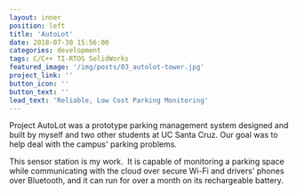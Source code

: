 ```yaml
---
layout: inner
position: left
title: 'AutoLot'
date: 2018-07-30 15:56:00
categories: development
tags: C/C++ TI-RTOS SolidWorks
featured_image: '/img/posts/03_autolot-tower.jpg'
project_link: ''
button_icon: ''
button_text: ''
lead_text: 'Reliable, Low Cost Parking Monitoring'
---
```


Project AutoLot was a prototype parking management system designed and built by myself and two other students at UC Santa Cruz.  Our goal was to help deal with the campus' parking problems.

This sensor station is my work.  It is capable of monitoring a parking space while communicating with the cloud over secure Wi-Fi and drivers' phones over Bluetooth, and it can run for over a month on its rechargeable battery.
